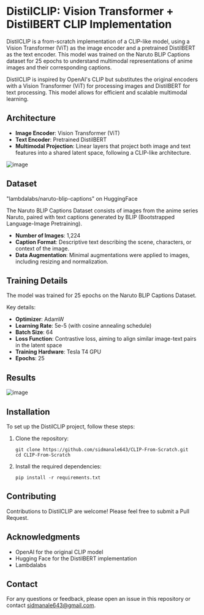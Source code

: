 # DistilCLIP: Vision Transformer + DistilBERT CLIP Implementation

DistilCLIP is a from-scratch implementation of a CLIP-like model, using a Vision Transformer (ViT) as the image encoder and a pretrained DistilBERT as the text encoder. This model was trained on the Naruto BLIP Captions dataset for 25 epochs to understand multimodal representations of anime images and their corresponding captions.

DistilCLIP is inspired by OpenAI's CLIP but substitutes the original encoders with a Vision Transformer (ViT) for processing images and DistilBERT for text processing. This model allows for efficient and scalable multimodal learning.

## Architecture

- **Image Encoder**: Vision Transformer (ViT)
- **Text Encoder**: Pretrained DistilBERT
- **Multimodal Projection**: Linear layers that project both image and text features into a shared latent space, following a CLIP-like architecture.

![image](https://github.com/user-attachments/assets/922d11d0-2a9f-4afb-98c5-2443420f57b6)

## Dataset

"lambdalabs/naruto-blip-captions" on HuggingFace

The Naruto BLIP Captions Dataset consists of images from the anime series Naruto, paired with text captions generated by BLIP (Bootstrapped Language-Image Pretraining).

- **Number of Images**: 1,224
- **Caption Format**: Descriptive text describing the scene, characters, or context of the image.
- **Data Augmentation**: Minimal augmentations were applied to images, including resizing and normalization.

## Training Details

The model was trained for 25 epochs on the Naruto BLIP Captions Dataset.

Key details:
- **Optimizer**: AdamW
- **Learning Rate**: 5e-5 (with cosine annealing schedule)
- **Batch Size**: 64
- **Loss Function**: Contrastive loss, aiming to align similar image-text pairs in the latent space
- **Training Hardware**: Tesla T4 GPU
- **Epochs**: 25

## Results

![image](https://github.com/user-attachments/assets/886d0913-1531-43e1-9a29-6d28d42c56ca)



## Installation

To set up the DistilCLIP project, follow these steps:

1. Clone the repository:
   ```
   git clone https://github.com/sidmanale643/CLIP-From-Scratch.git
   cd CLIP-From-Scratch
   ```

2. Install the required dependencies:
   ```
   pip install -r requirements.txt
   ```


## Contributing

Contributions to DistilCLIP are welcome! Please feel free to submit a Pull Request.


## Acknowledgments

- OpenAI for the original CLIP model
- Hugging Face for the DistilBERT implementation
- Lambdalabs

## Contact

For any questions or feedback, please open an issue in this repository or contact sidmanale643@gmail.com.
